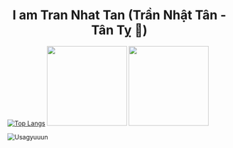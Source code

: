 <h1 align="center"> <b>I am Tran Nhat Tan (Trần Nhật Tân - Tân Tỵ 🐍)</b> </h1>


[![Top Langs](https://github-readme-stats.vercel.app/api/top-langs/?username=tranhatan2412&layout=donut&theme=radical)](https://github.com/anuraghazra/github-readme-stats)
<img src="https://media1.tenor.com/m/hvXP426au04AAAAC/chicken-chicken-bro.gif" height = 180>
<img src="https://media.tenor.com/mzEPc4cnrh8AAAAi/%E7%96%B2%E3%82%8C%E3%81%9F-%E7%84%A1%E7%90%86.gif" height = 180>

![Usagyuuun](https://github.com/user-attachments/assets/1e2fdb34-7539-4bd4-8c14-234c186b66cb)


